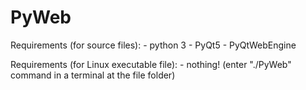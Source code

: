 # PyWeb

Requirements (for source files):
	- python 3
	- PyQt5
	- PyQtWebEngine

Requirements (for Linux executable file):
	- nothing! (enter "./PyWeb" command in a terminal at the file folder)
